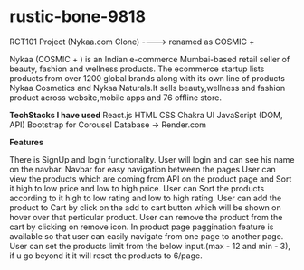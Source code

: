 # rustic-bone-9818
RCT101 Project (Nykaa.com Clone)  ---->  renamed as COSMIC + 


Nykaa (COSMIC + ) is an Indian e-commerce Mumbai-based retail seller of beauty, fashion and wellness products. The ecommerce startup lists products from over 1200 global brands along with its own line of products Nykaa Cosmetics and Nykaa Naturals.It sells beauty,wellness and fashion product across website,mobile apps and 76 offline store.



**TechStacks I have used**
React.js
HTML
CSS
Chakra UI 
JavaScript (DOM, API)
Bootstrap for Corousel
Database -> Render.com



**Features**

There is SignUp and login functionality.
User will login and can see his name on the navbar.
Navbar for easy navigation between the pages
User can view the products which are coming from API on the product page and Sort it high to low price and low to high price.
User can Sort the products according to it high to low rating and low to high rating.
User can add the product to Cart by click on the add to cart button which will be shown on hover over that perticular product.
User can remove the product from the cart by clicking on remove icon.
In product page paggination feature is available so that user can easily navigate from one page to another page.
User can set the products limit from the below input.(max - 12 and min - 3), if u go beyond it it will reset the products to 6/page.

